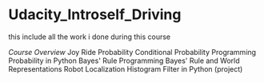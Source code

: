# Udacity_Introself_Driving
this include all the work i done during this course 

_Course Overview_
Joy Ride
Probability
Conditional Probability
Programming Probability in Python
Bayes' Rule
Programming Bayes' Rule and World Representations
Robot Localization
Histogram Filter in Python (project)
